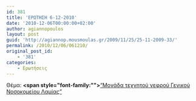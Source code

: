 ```yaml
---
id: 381
title: 'ΕΡΩΤΗΣΗ 6-12-2010'
date: '2010-12-06T00:00:00+02:00'
author: agiannopoulos
layout: post
guid: 'http://agiannop.mousmoulas.gr/2009/11/25/25-11-2009-33/'
permalink: /2010/12/06/061210/
original_post_id:
    - '381'
categories:
    - Ερωτήσεις
---
```


Θέμα: **<span style="font-family:""></span>**[“Μονάδα τεχνητού νεφρού Γενικού Νοσοκομείου Λαμίας” ](/wp-content/uploads/2009/11/06122010_texnito_nefro_lamia.pdf)